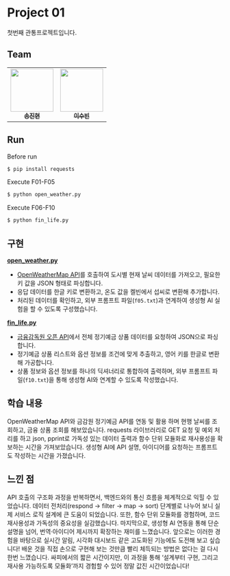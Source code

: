 # Project 01

첫번째 관통프로젝트입니다.

## Team
<table>
  <tbody>
    <tr>
      <td align="center"><a href="https://github.com/RoySong12"><img src="https://avatars.githubusercontent.com/u/221042263?v=4" width="100px;" alt=""/><br /><sub><b>송진현</b></sub></a><br /></td>
      <td align="center"><a href="https://github.com/subillie"><img src="https://avatars.githubusercontent.com/u/112736264?v=4" width="100px;" alt=""/><br /><sub><b>이수빈</b></sub></a><br /></td>
    </tr>
  </tbody>
</table> 

## Run
Before run
```bash
$ pip install requests
```
Execute F01-F05
```bash
$ python open_weather.py
```
Execute F06-F10
```bash
$ python fin_life.py
``` 

## 구현
[**open_weather.py**](./open_weather.py)
  - [OpenWeatherMap API](https://openweathermap.org/current)를 호출하여 도시별 현재 날씨 데이터를 가져오고, 필요한 키 값을 JSON 형태로 파싱합니다.
  - 응답 데이터를 한글 키로 변환하고, 온도 값을 켈빈에서 섭씨로 변환해 추가합니다.
  - 처리된 데이터를 확인하고, 외부 프롬프트 파일(`f05.txt`)과 연계하여 생성형 AI 실험을 할 수 있도록 구성했습니다.

[**fin_life.py**](./fin_life.py)
  - [금융감독원 오픈 API](https://finlife.fss.or.kr/finlife/api/fdrmDpstApi/list.do?menuNo=700052)에서 전체 정기예금 상품 데이터를 요청하여 JSON으로 파싱합니다.
  - 정기예금 상품 리스트와 옵션 정보를 조건에 맞게 추출하고, 영어 키를 한글로 변환해 가공합니다.
  - 상품 정보와 옵션 정보를 하나의 딕셔너리로 통합하여 출력하며, 외부 프롬프트 파일(`f10.txt`)을 통해 생성형 AI와 연계할 수 있도록 작성했습니다.


## 학습 내용
OpenWeatherMap API와 금감원 정기예금 API를 연동 및 활용 하며 현행 날씨를 조회하고, 금융 상품 조회를 해보았습니다. requests 라이브러리로 GET 요청 및 예외 처리를 하고 json, pprint로 가독성 있는 데이터 출력과 함수 단위 모듈화로 재사용성을 확보하는 시간을 가져보았습니다.
생성형 AI에 API 설명, 아이디어를 요청하는 프롬프트도 작성하는 시간을 가졌습니다.

## 느낀 점
API 호출의 구조화 과정을 반복하면서, 백엔드와의 통신 흐름을 체계적으로 익힐 수 있었습니다.
데이터 전처리(respond → filter → map → sort) 단계별로 나누어 보니 실제 서비스 로직 설계에 큰 도움이 되었습니다. 또한, 함수 단위 모듈화를 경험하며, 코드 재사용성과 가독성의 중요성을 실감했습니다.
마지막으로, 생성형 AI 연동을 통해 단순 설명을 넘어, 번역·아이디어 제시까지 확장하는 재미를 느꼈습니다.
앞으로는 이러한 경험을 바탕으로 실시간 알림, 시각화 대시보드 같은 고도화된 기능에도 도전해 보고 싶습니다!
배운 것을 직접 손으로 구현해 보는 것만큼 빨리 체득되는 방법은 없다는 걸 다시 한번 느꼈습니다. 싸피에서의 짧은 시간이지만, 이 과정을 통해 ‘설계부터 구현, 그리고 재사용 가능하도록 모듈화’까지 경험할 수 있어 정말 값진 시간이었습니다!